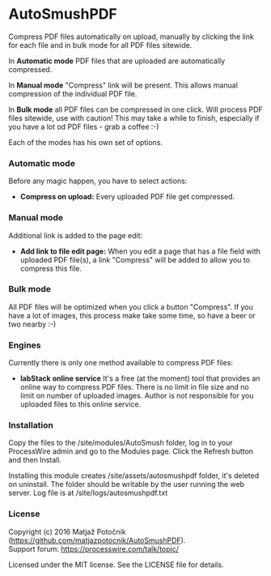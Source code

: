 # AutoSmushPDF

Compress PDF files automatically on upload,  manually by clicking the link for
each file  and in bulk mode for all PDF files sitewide.

In **Automatic mode** PDF files that are uploaded are automatically compressed.

In **Manual mode** "Compress" link will be present. This allows manual
compression of the individual PDF file.

In **Bulk mode** all PDF files can be compressed in one click. Will process PDF
files sitewide, use with caution! This may take a while to finish, especially if
you have a lot od PDF files - grab a coffee :-)

Each of the modes has his own set of options.

### Automatic mode
Before any magic happen, you have to select actions:

- **Compress on upload:**
Every uploaded PDF file get compressed.

### Manual mode
Additional link is added to the page edit:

- **Add link to file edit page:**
When you edit a page that has a file field with uploaded PDF file(s), a link
"Compress" will be added to allow you to compress this file.

### Bulk mode
All PDF files will be optimized when you click a button "Compress". If you have
a lot of images, this process make take some time, so have a beer or two nearby
:-)

### Engines
Currently there is only one method available to compress PDF files:

- **labStack online service**
It's a free (at the moment) tool that provides an online way to compress PDF files.
There is no limit in file size and no limit on number of uploaded images. Author
is not responsible for you uploaded files to this online service. 

### Installation
Copy the files to the /site/modules/AutoSmush folder, log in to your ProcessWire
admin and go to the Modules page. Click the Refresh button and then Install.

Installing this module creates /site/assets/autosmushpdf folder, it's deleted on 
uninstall. The folder should be writable by the user running the web server. Log 
file is at /site/logs/autosmushpdf.txt

### License
Copyright (c) 2016 Matja&#382; Poto&#269;nik (https://github.com/matjazpotocnik/AutoSmushPDF).  
Support forum: https://processwire.com/talk/topic/

Licensed under the MIT license. See the LICENSE file for details.

